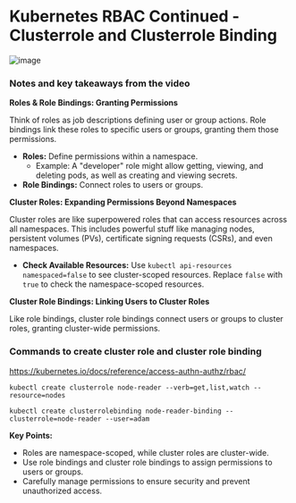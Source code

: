 # Kubernetes RBAC Continued - Clusterrole and Clusterrole Binding

![image](https://github.com/user-attachments/assets/50076dc7-1168-4480-88c4-2d923aaa60f3)

### Notes and key takeaways from the video

**Roles & Role Bindings: Granting Permissions** 

Think of roles as job descriptions defining user or group actions. Role bindings link these roles to specific users or groups, granting them those permissions. 

* **Roles:** Define permissions within a namespace. 
   * Example: A "developer" role might allow getting, viewing, and deleting pods, as well as creating and viewing secrets. 
* **Role Bindings:** Connect roles to users or groups. 

**Cluster Roles: Expanding Permissions Beyond Namespaces**

Cluster roles are like superpowered roles that can access resources across all namespaces. This includes powerful stuff like managing nodes, persistent volumes (PVs), certificate signing requests (CSRs), and even namespaces. 

* **Check Available Resources:** Use `kubectl api-resources namespaced=false` to see cluster-scoped resources. Replace `false` with `true` to check the namespace-scoped resources.

**Cluster Role Bindings: Linking Users to Cluster Roles**

Like role bindings, cluster role bindings connect users or groups to cluster roles, granting cluster-wide permissions. 

### Commands to create cluster role and cluster role binding

https://kubernetes.io/docs/reference/access-authn-authz/rbac/

```
kubectl create clusterrole node-reader --verb=get,list,watch --resource=nodes
```

```
kubectl create clusterrolebinding node-reader-binding --clusterrole=node-reader --user=adam
```

**Key Points:**

* Roles are namespace-scoped, while cluster roles are cluster-wide. 
* Use role bindings and cluster role bindings to assign permissions to users or groups. 
* Carefully manage permissions to ensure security and prevent unauthorized access. 
